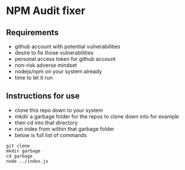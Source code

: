 # NPM Audit fixer

## Requirements
* github account with potential vulnerabilities 
* desire to fix those vulnerabilities
* personal access token for github account
* non-risk adverse mindset
* nodejs/npm on your system already
* time to let it run 


## Instructions for use 
* clone this repo down to your system
* mkdir a garbage folder for the repos to clone down into for example 
* then cd into that directory
* run index from within that garbage folder
* below is full list of commands

```
git clone 
mkdir garbage
cd garbage
node ../index.js
```